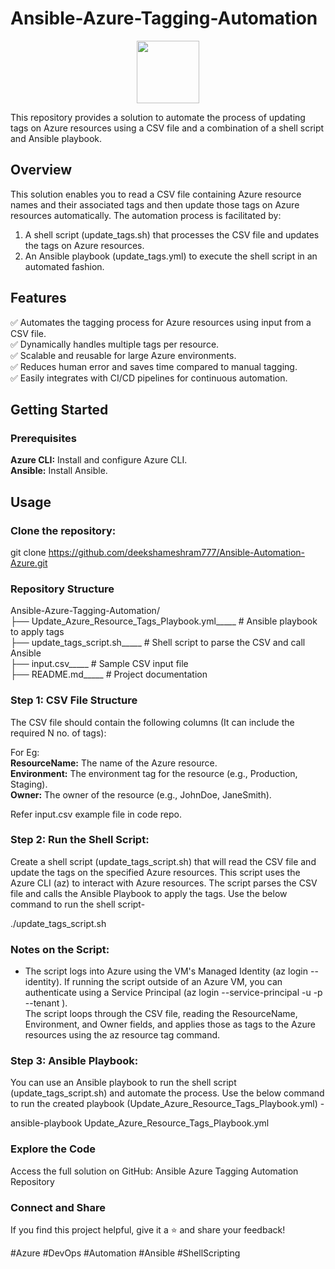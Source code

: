 # Ansible-Azure-Tagging-Automation

<div id="header" align="center">
  <img src="https://i.giphy.com/media/v1.Y2lkPTc5MGI3NjExZ3dqZXA0bjJ5djJ0OXJ4N3JxMTFpYXNrOTJrODJ6bmdidDM5aXYwMSZlcD12MV9pbnRlcm5hbF9naWZfYnlfaWQmY3Q9cw/aIJDrOomj81MQZz2uO/giphy.gif" width="100"/>
</div>

This repository provides a solution to automate the process of updating tags on Azure resources using a CSV file and a combination of a shell script and Ansible playbook.

## Overview
This solution enables you to read a CSV file containing Azure resource names and their associated tags and then update those tags on Azure resources automatically. The automation process is facilitated by:

1. A shell script (update_tags.sh) that processes the CSV file and updates the tags on Azure resources.
2. An Ansible playbook (update_tags.yml) to execute the shell script in an automated fashion.

## Features
✅ Automates the tagging process for Azure resources using input from a CSV file. <br />
✅ Dynamically handles multiple tags per resource. <br />
✅ Scalable and reusable for large Azure environments. <br />
✅ Reduces human error and saves time compared to manual tagging. <br />
✅ Easily integrates with CI/CD pipelines for continuous automation. 

## Getting Started

### Prerequisites
**Azure CLI:** Install and configure Azure CLI. <br />
**Ansible:** Install Ansible.

## Usage
### Clone the repository:

git clone https://github.com/deekshameshram777/Ansible-Automation-Azure.git

### Repository Structure
Ansible-Azure-Tagging-Automation/
<br />
├── Update_Azure_Resource_Tags_Playbook.yml_____   # Ansible playbook to apply tags <br />
├── update_tags_script.sh_____        # Shell script to parse the CSV and call Ansible <br />
├── input.csv_____             # Sample CSV input file <br />
├── README.md_____             # Project documentation 

### Step 1: CSV File Structure
The CSV file should contain the following columns (It can include the required N no. of tags):

For Eg: <br />
**ResourceName:** The name of the Azure resource. <br />
**Environment:** The environment tag for the resource (e.g., Production, Staging). <br />
**Owner:** The owner of the resource (e.g., JohnDoe, JaneSmith). <br />

Refer input.csv example file in code repo.

### Step 2: Run the Shell Script:

Create a shell script (update_tags_script.sh) that will read the CSV file and update the tags on the specified Azure resources. This script uses the Azure CLI (az) to interact with Azure resources.
The script parses the CSV file and calls the Ansible Playbook to apply the tags. Use the below command to run the shell script-

./update_tags_script.sh

### Notes on the Script:
* The script logs into Azure using the VM's Managed Identity (az login --identity). If running the script outside of an Azure VM, you can authenticate using a Service Principal (az login --service-principal -u <appId> -p <password> --tenant <tenantId>). <br />
The script loops through the CSV file, reading the ResourceName, Environment, and Owner fields, and applies those as tags to the Azure resources using the az resource tag command.



### Step 3: Ansible Playbook:
You can use an Ansible playbook to run the shell script (update_tags_script.sh) and automate the process.
Use the below command to run the created playbook (Update_Azure_Resource_Tags_Playbook.yml) -

ansible-playbook Update_Azure_Resource_Tags_Playbook.yml

### Explore the Code
Access the full solution on GitHub: Ansible Azure Tagging Automation Repository

### Connect and Share
If you find this project helpful, give it a ⭐ and share your feedback!

#Azure #DevOps #Automation #Ansible #ShellScripting

